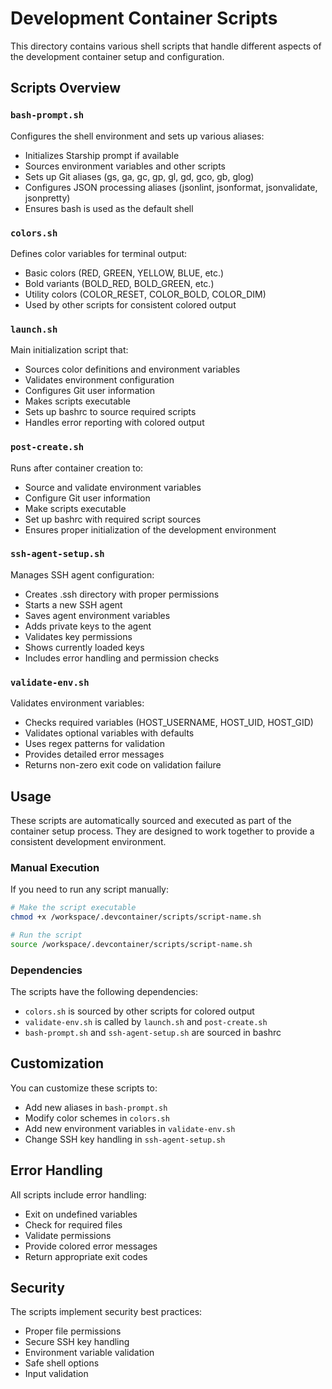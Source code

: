 # Development Container Scripts

This directory contains various shell scripts that handle different aspects of the development container setup and configuration.

## Scripts Overview

### `bash-prompt.sh`

Configures the shell environment and sets up various aliases:

- Initializes Starship prompt if available
- Sources environment variables and other scripts
- Sets up Git aliases (gs, ga, gc, gp, gl, gd, gco, gb, glog)
- Configures JSON processing aliases (jsonlint, jsonformat, jsonvalidate, jsonpretty)
- Ensures bash is used as the default shell

### `colors.sh`

Defines color variables for terminal output:

- Basic colors (RED, GREEN, YELLOW, BLUE, etc.)
- Bold variants (BOLD_RED, BOLD_GREEN, etc.)
- Utility colors (COLOR_RESET, COLOR_BOLD, COLOR_DIM)
- Used by other scripts for consistent colored output

### `launch.sh`

Main initialization script that:

- Sources color definitions and environment variables
- Validates environment configuration
- Configures Git user information
- Makes scripts executable
- Sets up bashrc to source required scripts
- Handles error reporting with colored output

### `post-create.sh`

Runs after container creation to:

- Source and validate environment variables
- Configure Git user information
- Make scripts executable
- Set up bashrc with required script sources
- Ensures proper initialization of the development environment

### `ssh-agent-setup.sh`

Manages SSH agent configuration:

- Creates .ssh directory with proper permissions
- Starts a new SSH agent
- Saves agent environment variables
- Adds private keys to the agent
- Validates key permissions
- Shows currently loaded keys
- Includes error handling and permission checks

### `validate-env.sh`

Validates environment variables:

- Checks required variables (HOST_USERNAME, HOST_UID, HOST_GID)
- Validates optional variables with defaults
- Uses regex patterns for validation
- Provides detailed error messages
- Returns non-zero exit code on validation failure

## Usage

These scripts are automatically sourced and executed as part of the container setup process. They are designed to work together to provide a consistent development environment.

### Manual Execution

If you need to run any script manually:

```bash
# Make the script executable
chmod +x /workspace/.devcontainer/scripts/script-name.sh

# Run the script
source /workspace/.devcontainer/scripts/script-name.sh
```

### Dependencies

The scripts have the following dependencies:

- `colors.sh` is sourced by other scripts for colored output
- `validate-env.sh` is called by `launch.sh` and `post-create.sh`
- `bash-prompt.sh` and `ssh-agent-setup.sh` are sourced in bashrc

## Customization

You can customize these scripts to:

- Add new aliases in `bash-prompt.sh`
- Modify color schemes in `colors.sh`
- Add new environment variables in `validate-env.sh`
- Change SSH key handling in `ssh-agent-setup.sh`

## Error Handling

All scripts include error handling:

- Exit on undefined variables
- Check for required files
- Validate permissions
- Provide colored error messages
- Return appropriate exit codes

## Security

The scripts implement security best practices:

- Proper file permissions
- Secure SSH key handling
- Environment variable validation
- Safe shell options
- Input validation

